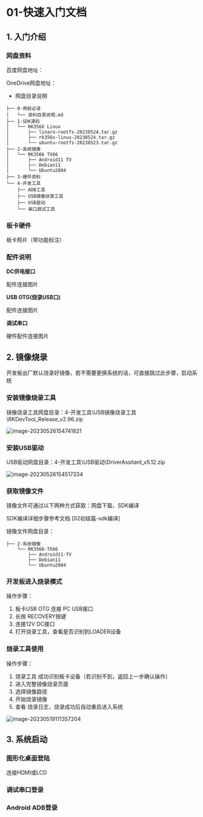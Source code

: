 # 01-快速入门文档



## 1. 入门介绍

### 网盘资料

百度网盘地址：

OneDrive网盘地址：



* 网盘目录说明

```
├── 0-用前必读
│   └── 资料目录说明.md
├── 1-SDK源码
│   └── RK356X Linux
│       ├── linaro-rootfs-20230524.tar.gz
│       ├── rk356x-linux-20230524.tar.gz
│       └── ubuntu-rootfs-20230523.tar.gz
├── 2-系统镜像
│   └── RK3566 TX66
│       ├── Android11 TV
│       ├── Debian11
│       └── Ubuntu2004
├── 3-硬件资料
└── 4-开发工具
    ├── ADB工具
    ├── USB镜像烧录工具
    ├── USB驱动
    └── 串口调试工具
```



### 板卡硬件

板卡照片（带功能标注）



### 配件说明

**DC供电接口**

配件连接图片



**USB OTG(烧录USB口)**

配件连接图片



**调试串口**

硬件配件连接图片





## 2. 镜像烧录

开发板出厂默认烧录好镜像，若不需要更换系统的话，可直接跳过此步骤，启动系统

### 安装镜像烧录工具

镜像烧录工具网盘目录：4-开发工具\USB镜像烧录工具\RKDevTool\_Release\_v2.96.zip

![image-20230526154741821](http://tanzhtanzh.oss-cn-shenzhen.aliyuncs.com/img/image-20230526154741821.png)



### 安装USB驱动

USB驱动网盘目录：4-开发工具\USB驱动\DriverAssitant\_v5.12.zip

![image-20230526154517334](http://tanzhtanzh.oss-cn-shenzhen.aliyuncs.com/img/image-20230526154517334.png)



### 获取镜像文件

镜像文件可通过以下两种方式获取：网盘下载、SDK编译

SDK编译详细步骤参考文档 \[02初级篇-sdk编译]

镜像文件网盘目录：

```
├── 2-系统镜像
    └── RK3566-TX66
        ├── Android11-TV
        ├── Debian11
        └── Ubuntu2004
```



### 开发板进入烧录模式

操作步骤：

1. 板卡USB OTG 连接 PC USB接口
2. 长按 RECOVERY按键
3. 连接12V DC接口
4. 打开烧录工具，查看是否识别到LOADER设备



### 烧录工具使用

操作步骤：

1. 烧录工具 成功识别板卡设备（若识别不到，返回上一步确认操作）
2. 进入完整镜像烧录页面
3. 选择镜像路径
4. 开始烧录镜像
5. 查看 烧录日志，烧录成功后自动重启进入系统

![image-20230519111357204](http://tanzhtanzh.oss-cn-shenzhen.aliyuncs.com/img/image-20230519111357204.png)





## 3. 系统启动

### 图形化桌面登陆

连接HDMI或LCD



### 调试串口登录



### Android ADB登录
